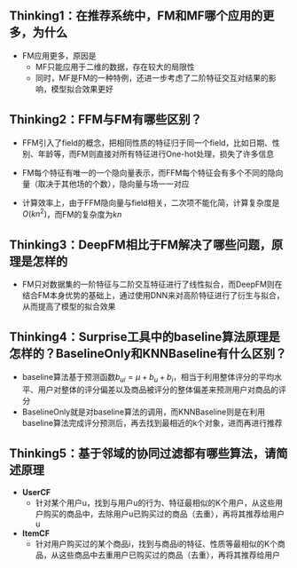 ## Thinking1：在推荐系统中，FM和MF哪个应用的更多，为什么

* FM应用更多，原因是
  * MF只能应用于二维的数据，存在较大的局限性
  * 同时，MF是FM的一种特例，还进一步考虑了二阶特征交互对结果的影响，模型拟合效果更好



## Thinking2：FFM与FM有哪些区别？

* FFM引入了field的概念，把相同性质的特征归于同一个field，比如日期、性别、年龄等，而FM则直接对所有特征进行One-hot处理，损失了许多信息

* FM每个特征有唯一的一个隐向量表示，而FFM每个特征会有多个不同的隐向量（取决于其他场的个数），隐向量与场一一对应
* 计算效率上，由于FFM隐向量与field相关，二次项不能化简，计算复杂度是$O(kn^2)$，而FM的复杂度为$kn$



## Thinking3：DeepFM相比于FM解决了哪些问题，原理是怎样的

* FM只对数据集的一阶特征与二阶交互特征进行了线性拟合，而DeepFM则在结合FM本身优势的基础上，通过使用DNN来对高阶特征进行了衍生与拟合，从而提高了模型的拟合效果


## Thinking4：Surprise工具中的baseline算法原理是怎样的？BaselineOnly和KNNBaseline有什么区别？

* baseline算法基于预测函数$b_{ui} = \mu + b_u + b_i$，相当于利用整体评分的平均水平、用户对整体的评分偏差以及商品被评分的整体偏差来预测用户对商品的评分
* BaselineOnly就是对baseline算法的调用，而KNNBaseline则是在利用baseline算法完成评分预测后，再去找到最相近的k个对象，进而再进行推荐



## Thinking5：基于邻域的协同过滤都有哪些算法，请简述原理

* **UserCF**
  * 针对某个用户u，找到与用户u的行为、特征最相似的K个用户，从这些用户购买的商品中，去除用户u已购买过的商品（去重），再将其推荐给用户u
* **ItemCF**
  * 针对用户购买过的某个商品i，找到与商品i的特征、性质等最相似的K个商品，从这些商品中去重用户已购买过的商品（去重），再将其推荐给用户

